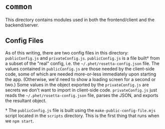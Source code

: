 # `common`

This directory contains modules used in both the frontend/client and the
backend/server.

## Config Files

As of this writing, there are two config files in this directory:
`publicConfig.js` and `privateConfig.js`. `publicConfig.js` is a file built†
from a subset of the "real" config, i.e. the `~/.phet/rosetta-config.json`
file. The values contained in `publicConfig.js` are those needed by the
client-side code, some of which are needed more-or-less immediately upon
starting the app. (Otherwise, we'd need to show a loading screen for a second
or two.) Some values in the object exported by the `privateConfig.js` are
secrets we don't want to import in client-side code. `privateConfig.js` just
reads the `~/.phet/rosetta-config.json` file, parses the JSON, and exports the
resultant object.

† The `publicConfig.js` file is built using the `make-public-config-file.mjs`
script located in the `scripts` directory. This is the first thing that runs
when we `npm start`.